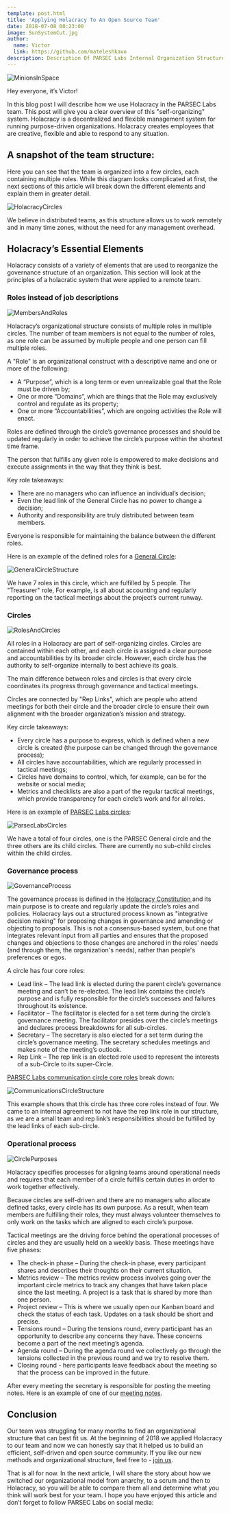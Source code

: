 ```yaml
---
template: post.html
title: 'Applying Holacracy To An Open Source Team'
date: 2018-07-08 00:23:00
image: SunSystemCut.jpg
author:
  name: Victor
  link: https://github.com/mateleshkavo
description: Description Of PARSEC Labs Internal Organization Structure
---
```


<img src="/img/blog/MinionsInSpace.jpg" alt="MinionsInSpace">

Hey everyone, it’s Victor!

In this blog post I will describe how we use Holacracy in the PARSEC Labs team. This post will give you a clear overview of this "self-organizing" system. Holacracy is a decentralized and flexible management system for running purpose-driven organizations. Holacracy creates employees that are creative, flexible and able to respond to any situation.

<h2>A snapshot of the team structure:</h2>

Here you can see that the team is organized into a few circles, each containing multiple roles. While this diagram looks complicated at first, the next sections of this article will break down the different elements and explain them in greater detail.

<img src="/img/blog/HolacracyCircles.jpg" alt="HolacracyCircles">

We believe in distributed teams, as this structure allows us to work remotely and in many time zones, without the need for any management overhead.

<h2>Holacracy’s Essential Elements</h2>

Holacracy consists of a variety of elements that are used to reorganize the governance structure of an organization. This section will look at the principles of a holacratic system that were applied to a remote team.

<h3>Roles instead of job descriptions</h3>

<img src="/img/blog/MembersAndRoles.jpg" alt="MembersAndRoles">

Holacracy’s organizational structure consists of multiple roles in multiple circles. The number of team members is not equal to the number of roles, as one role can be assumed by multiple people and one person can fill multiple roles.

A "Role" is an organizational construct with a descriptive name and one or more of the following:

- A “Purpose”, which is a long term or even unrealizable goal that the Role must be driven by;
- One or more “Domains”, which are things that the Role may exclusively control and regulate as its property;
- One or more “Accountabilities”, which are ongoing activities the Role will enact.

Roles are defined through the circle’s governance processes and should be updated regularly in order to achieve the circle’s purpose within the shortest time frame.

The person that fulfills any given role is empowered to make decisions and execute assignments in the way that they think is best.

Key role takeaways:

- There are no managers who can influence an individual’s decision;
- Even the lead link of the General Circle has no power to change a decision;
- Authority and responsibility are truly distributed between team members.

Everyone is responsible for maintaining the balance between the different roles.

Here is an example of the defined roles for a <a href="https://github.com/orgs/parsec-labs/teams/parsec-general-circle/discussions?pinned=1">General Circle</a>:

<img src="/img/blog/GeneralCircleStructure.png" alt="GeneralCircleStructure">

We have 7 roles in this circle, which are fulfilled by 5 people. The "Treasurer" role, For example, is all about accounting and regularly reporting on the tactical meetings about the project’s current runway.

<h3>Circles</h3>

<img src="/img/blog/RolesAndCircles.jpg" alt="RolesAndCircles">

All roles in a Holacracy are part of self-organizing circles. Circles are contained within each other, and each circle is assigned a clear purpose and accountabilities by its broader circle. However, each circle has the authority to self-organize internally to best achieve its goals.

The main difference between roles and circles is that every circle coordinates its progress through governance and tactical meetings.

Circles are connected by "Rep Links", which are people who attend meetings for both their circle and the broader circle to ensure their own alignment with the broader organization’s mission and strategy.

Key circle takeaways:

- Every circle has a purpose to express, which is defined when a new circle is created (the purpose can be changed through the governance process);
- All circles have accountabilities, which are regularly processed in tactical meetings;
- Circles have domains to control, which, for example, can be for the website or social media;
- Metrics and checklists are also a part of the regular tactical meetings, which provide transparency for each circle’s work and for all roles.

Here is an example of <a href="https://github.com/orgs/parsec-labs/teams">PARSEC Labs circles</a>:

<img src="/img/blog/ParsecLabsCircles.png" alt="ParsecLabsCircles">

We have a total of four circles, one is the PARSEC General circle and the three others are its child circles. There are currently no sub-child circles within the child circles.

<h3>Governance process</h3>

<img src="/img/blog/GovernanceProcess.jpg" alt="GovernanceProcess">

The governance process is defined in the <a href="https://www.holacracy.org/constitution">Holacracy Constitution </a> and its main purpose is to create and regularly update the circle’s roles and policies. Holacracy lays out a structured process known as "integrative decision making" for proposing changes in governance and amending or objecting to proposals. This is not a consensus-based system, but one that integrates relevant input from all parties and ensures that the proposed changes and objections to those changes are anchored in the roles' needs (and through them, the organization's needs), rather than people's preferences or egos.

A circle has four core roles:

- Lead link – The lead link is elected during the parent circle’s governance meeting and can’t be re-elected. The lead link contains the circle’s purpose and is fully responsible for the circle’s successes and failures throughout its existence.
- Facilitator – The facilitator is elected for a set term during the circle’s governance meeting. The facilitator presides over the circle’s meetings and declares process breakdowns for all sub-circles.
- Secretary – The secretary is also elected for a set term during the circle’s governance meeting. The secretary schedules meetings and makes note of the meeting’s outlook.
- Rep Link – The rep link is an elected role used to represent the interests of a sub-Circle to its super-Circle.

<a href="https://github.com/orgs/parsec-labs/teams/communications/discussions?pinned=1">PARSEC Labs communication circle core roles</a> break down:

<img src="/img/blog/CommunicationsCircleStructure.png" alt="CommunicationsCircleStructure">

This example shows that this circle has three core roles instead of four. We came to an internal agreement to not have the rep link role in our structure, as we are a small team and rep link’s responsibilities should be fulfilled by the lead links of each sub-circle.

<h3>Operational process</h3>

<img src="/img/blog/CirclePurposes.png" alt="CirclePurposes">

Holacracy specifies processes for aligning teams around operational needs and requires that each member of a circle fulfills certain duties in order to work together effectively.

Because circles are self-driven and there are no managers who allocate defined tasks, every circle has its own purpose. As a result, when team members are fulfilling their roles, they must always volunteer themselves to only work on the tasks which are aligned to each circle’s purpose.

Tactical meetings are the driving force behind the operational processes of circles and they are usually held on a weekly basis. These meetings have five phases:

- The check-in phase – During the check-in phase, every participant shares and describes their thoughts on their current situation.
- Metrics review – The metrics review process involves going over the important circle metrics to track any changes that have taken place since the last meeting. A project is a task that is shared by more than one person.
- Project review – This is where we usually open our Kanban board and check the status of each task. Updates on a task should be short and precise.
- Tensions round – During the tensions round, every participant has an opportunity to describe any concerns they have. These concerns become a part of the next meeting’s agenda.
- Agenda round – During the agenda round we collectively go through the tensions collected in the previous round and we try to resolve them.
- Closing round - here participants leave feedback about the meeting so that the process can be improved in the future.

After every meeting the secretary is responsible for posting the meeting notes. Here is an example of one of our <a href="https://github.com/orgs/parsec-labs/teams/parsec-general-circle/discussions/12">meeting notes</a>.

<h2>Conclusion</h2>

Our team was struggling for many months to find an organizational structure that can best fit us. At the beginning of 2018 we applied Holacracy to our team and now we can honestly say that it helped us to build an efficient, self-driven and open source community. If you like our new methods and organizational structure, feel free to - <a href="http://join.leapdao.org">join us</a>.

That is all for now. In the next article, I will share the story about how we switched our organizational model from anarchy, to a scrum and then to Holacracy, so you will be able to compare them all and determine what you think will work best for your team. I hope you have enjoyed this article and don’t forget to follow PARSEC Labs on social media:
